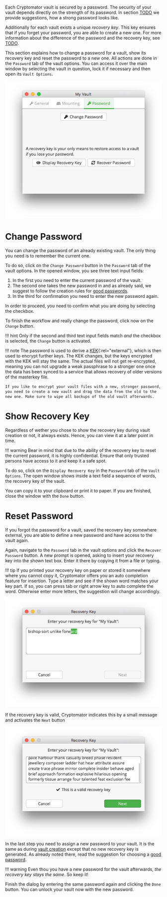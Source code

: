 [//]: # (Password and Recovery Key)

Each Cryptomator vault is secured by a password.
The security of your vault depends directly on the strength of its password.
In section [TODO]() we provide suggestions, how a strong password looks like.

Additionally for each vault exists a unique _recovery key_.
This key ensures that if you forget your password, you are able to create a new one.
For more information about the difference of the password and the recovery key, see [TODO]().


This section explains how to change a password for a vault, show its recovery key and reset the password to a new one.
All actions are done in the `Password` tab of the vault options.
You can access it over the main window by selecting the vault in question, lock it if necessary and then open its `Vault Options`.

![Vault options allowing you to enter a recovery key](../img/desktop/vault-options-password.png)

# Change Password
You can change the password of an already existing vault.
The only thing you need is to remember the current one.

To do so, click on the `Change Password` button in the `Password` tab of the vault options.
In the opened window, you see three text input fields:

[//]: # (TODO add image to for change password dialog)

1. In the first you need to enter the current password of the vault.
2. The second one takes the new password in and as already said, we suggest to follow the creation rules for [good passwords](TODO).
3. In the third for confirmation you need to enter the new password again.

In order to proceed, you need to confirm what you are doing by selecting the checkbox.

To finish the workflow and really change the password, click now on the `Change` button.

!!! hint
    Only if the second and third text input fields match _and_ the checkbox is selected, the `Change` button is activated.

!!! note
    The password is used to derive a [KEK](https://en.wikipedia.org/wiki/Glossary_of_cryptographic_keys){:rel="external"}, which is then used to encrypt further keys. The KEK changes, but the keys encrypted with the KEK will stay the same. The actual files will not get re-encrypted, meaning you can not upgrade a weak passphrase to a stronger one once the data has been synced to a service that allows recovery of older versions of the masterkey file.
    
    If you like to encrypt your vault files with a new, stronger password, you need to create a new vault and drag the data from the old to the new one. Make sure to wipe all backups of the old vault afterwards.

# Show Recovery Key

Regardless of wether you chose to show the recovery key during vault creation or not, it always exists.
Hence, you can view it at a later point in time.

!!! warning
    Bear in mind that due to the ability of the recovery key to reset the current password, it is highly confidential.
    Ensure that only trusted persons have access to it and keep it a safe spot.

To do so, click on the `Display Recovery Key` in the `Password` tab of the `Vault Options`.
The open window shows inside a text field a sequence of words, the recovery key of the vault.

[//]: # (TODO add image show recovery key dialog)

You can copy it to your clipboard or print it to paper.
If you are finished, close the window with the `Done` button.

# Reset Password

If you forgot the password for a vault, saved the recovery key somewhere external, you are able to define a new password and have access to the vault again.

Again, navigate to the `Password` tab in the vault options and click the `Recover Password` button.
A new prompt is opened, asking to insert your recovery key into the shown text box. Enter it there by copying it from a file or typing.

!!! tip
    If you printed your recovery key on paper or stored it somewhere where you cannot copy it, Cryptomator offers you an auto completion feature for insertion.
    Type a letter and see if the shown word matches your key part.
    If so, you can press tab or right arrow key to auto complete the word.
    Otherwise enter more letters, the suggestion will change accordingly.

![Autocompletion during recovery key entry](../img/desktop/recoverykey-recover-enter.png)

If the recovery key is valid, Cryptomator indicates this by a small message and activates the `Next` button

![A valid recovery key has been entered](../img/desktop/recoverykey-recover-valid.png)

In the last step you need to assign a new password to your vault.
It is the same as during [vault creation](../adding-vaults/#3-choose-a-passwords) except that no new recovery key is generated.
As already noted there, read the suggestion for choosing a [good password](../../security/advice/#good-passwords).

!!! warning
    Even thou you have a new password for the vault afterwards, _the recovery key stays the same_. So keep it!

Finish the dialog by entering the same password again and clicking the `Done` button.
You can unlock your vault now with the new password.